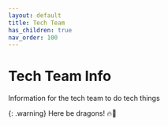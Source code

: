 ```yaml
---
layout: default
title: Tech Team
has_children: true
nav_order: 100
---
```


# Tech Team Info

Information for the tech team to do tech things

{: .warning}
Here be dragons! 🔥🐲